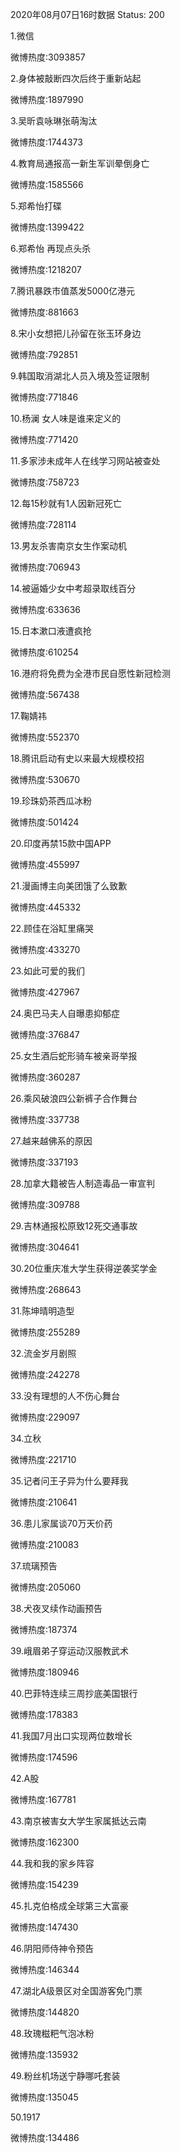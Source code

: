 2020年08月07日16时数据
Status: 200

1.微信

微博热度:3093857

2.身体被敲断四次后终于重新站起

微博热度:1897990

3.吴昕袁咏琳张萌淘汰

微博热度:1744373

4.教育局通报高一新生军训晕倒身亡

微博热度:1585566

5.郑希怡打碟

微博热度:1399422

6.郑希怡 再现点头杀

微博热度:1218207

7.腾讯暴跌市值蒸发5000亿港元

微博热度:881663

8.宋小女想把儿孙留在张玉环身边

微博热度:792851

9.韩国取消湖北人员入境及签证限制

微博热度:771846

10.杨澜 女人味是谁来定义的

微博热度:771420

11.多家涉未成年人在线学习网站被查处

微博热度:758723

12.每15秒就有1人因新冠死亡

微博热度:728114

13.男友杀害南京女生作案动机

微博热度:706943

14.被逼婚少女中考超录取线百分

微博热度:633636

15.日本漱口液遭疯抢

微博热度:610254

16.港府将免费为全港市民自愿性新冠检测

微博热度:567438

17.鞠婧祎

微博热度:552370

18.腾讯启动有史以来最大规模校招

微博热度:530670

19.珍珠奶茶西瓜冰粉

微博热度:501424

20.印度再禁15款中国APP

微博热度:455997

21.漫画博主向美团饿了么致歉

微博热度:445332

22.顾佳在浴缸里痛哭

微博热度:433270

23.如此可爱的我们

微博热度:427967

24.奥巴马夫人自曝患抑郁症

微博热度:376847

25.女生酒后蛇形骑车被亲哥举报

微博热度:360287

26.乘风破浪四公新裤子合作舞台

微博热度:337738

27.越来越佛系的原因

微博热度:337193

28.加拿大籍被告人制造毒品一审宣判

微博热度:309788

29.吉林通报松原致12死交通事故

微博热度:304641

30.20位重庆准大学生获得逆袭奖学金

微博热度:268643

31.陈坤晴明造型

微博热度:255289

32.流金岁月剧照

微博热度:242278

33.没有理想的人不伤心舞台

微博热度:229097

34.立秋

微博热度:221710

35.记者问王子异为什么要拜我

微博热度:210641

36.患儿家属谈70万天价药

微博热度:210083

37.琉璃预告

微博热度:205060

38.犬夜叉续作动画预告

微博热度:187374

39.峨眉弟子穿运动汉服教武术

微博热度:180946

40.巴菲特连续三周抄底美国银行

微博热度:178383

41.我国7月出口实现两位数增长

微博热度:174596

42.A股

微博热度:167781

43.南京被害女大学生家属抵达云南

微博热度:162300

44.我和我的家乡阵容

微博热度:154239

45.扎克伯格成全球第三大富豪

微博热度:147430

46.阴阳师侍神令预告

微博热度:146344

47.湖北A级景区对全国游客免门票

微博热度:144820

48.玫瑰糍粑气泡冰粉

微博热度:135932

49.粉丝机场送宁静哪吒套装

微博热度:135045

50.1917

微博热度:134486

